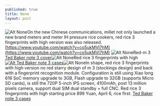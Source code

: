 ```yaml
---
published: true
title: None
layout: post
---
```

![Alt None](https://c2.staticflickr.com/6/5462/30132183136_8f4a894ca3_b.jpg)On the new Chinese communications, millet not only launched a new brand meters and meter IH pressure rice cookers, red rice 3 fingerprints with high version was also released. [https://www.youtube.com/watch?v=co5ukMVl7hM](https://www.youtube.com/watch?v=co5ukMVl7hM) ![Alt None](https://c2.staticflickr.com/6/5574/29871523790_b489db675f_b.jpg)Red-m 3 [Ted Baker note 3 cover](http://katespade6.tumblr.com/post/147672143861/low-price-jbl-cinema-sb200-19995)![Alt None](https://c1.staticflickr.com/9/8404/30052612522_0cb761065d_b.jpg)Red rice 3 fingerprints with high[![Alt Ted Baker note 3 cases](http://www.nodcase.com/images/large/note3/ted_baker_no070_lrg.jpg)](http://www.nodcase.com/ted-baker-samsung-galaxy-note-3-case-tanalia-p-4072.html)![Alt None](https://c1.staticflickr.com/9/8746/30167005235_16436ace6a_b.jpg)In shape, red rice 3 fingerprints with high version no red starry design of m 3 (stockings design) and back with a fingerprint recognition module. Configuration is still using Xiao long 616 SoC memory upgrade to 3GB, Flash upgrade to 32GB (supports Micro SD cards), is still the 720P 5-inch IPS screen, 4100mAh, post 13 million pixels camera, support dual SIM dual standby + full CNC. Red rice 3 fingerprints with high starting price 899 Yuan, April 6, rice first. [Ted Baker note 3 cases](http://www.nodcase.com/ted-baker-samsung-galaxy-note-3-case-tanalia-p-4072.html)